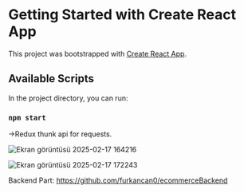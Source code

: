 # Getting Started with Create React App

This project was bootstrapped with [Create React App](https://github.com/facebook/create-react-app).

## Available Scripts

In the project directory, you can run:

### `npm start`

->Redux thunk api for requests.

![Ekran görüntüsü 2025-02-17 164216](https://github.com/user-attachments/assets/de898418-f376-4ad8-84d1-e00ee4dc2179)


![Ekran görüntüsü 2025-02-17 172243](https://github.com/user-attachments/assets/5165c02d-61ed-49a2-8396-718cb61430bf)

Backend Part: https://github.com/furkancan0/ecommerceBackend
